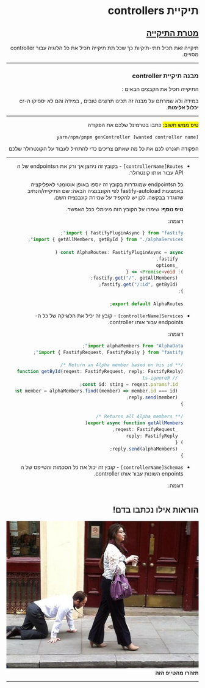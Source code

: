 <div dir="rtl">

# תיקיית controllers

## <u>מטרת התיקייה </u>

תיקייה זאת תכיל תתי-תיקיות כך שכל תת תיקייה תכיל את כל הלוגיה עבור controller מסויים.

---

### מבנה תיקיית controller

התיקייה תכיל את הקבצים הבאים :

במידה ולא שמרתם על מבנה זה תכינו תרוצים טובים , במידה והם לא יספיקו ה-cr **יכלול אלימות**.

---

<mark>טיפ ממש חשוב:</mark> כתבו בטרמינל שלכם את הפקודה

`yarn/npm/pnpm genController [wanted controller name] `

הפקודה תגנרט לכם את כל מה שאתם צריכים כדי להתחיל לעבוד על הקונטרולר שלכם

---

<ul>
<li>
 <p>
 <code dir="ltr">[controllerName]Routes</code> -
בקובץ זה ניחצן אך ורק את הendpoints של ה API עבור אותו קונטרולר.

כל הendpoints שמוגדרות בקובץ זה יוספו באופן אוטומטי לאפליקציה באמצעות fastify-autoload לפי הקונבנציה הבאה: שם התיקייה/הנתיב שהוגדר בבקשה. לכן יש להקפיד על שמירת קונבנצית השם.

**טיפ נוסף**: שימרו על הקובץ הזה מינימלי ככל האפשר.

 </p>
</li>
דוגמה:

```ts
import { FastifyPluginAsync } from "fastify";
import { getAllMembers, getById } from "./alphaServices";

const AlphaRoutes: FastifyPluginAsync = async (
  fastify,
  _options
): Promise<void> => {
  fastify.get("/", getAllMembers);
  fastify.get("/:id", getById);
};

export default AlphaRoutes;
```

<li>
 <p>
 <code dir="ltr">[controllerName]Services</code> - קובץ זה יכיל את  הלוגיקה של כל ה-endpoints עבור אותו controller.
 </p>
</li>

דוגמה:

```ts
import alphaMembers from "AlphaData";
import { FastifyRequest, FastifyReply } from "fastify";

/** Return an Alpha member based on his id */
export async function getById(reqest: FastifyRequest, reply: FastifyReply) {
  // @ts-ignore
  const id: sting = reqest.params?.id;
  const member = alphaMembers.find((member) => member.id === id);
  reply.send(member);
}

/** Returns all Alpha members */
export async function getAllMembers(
  _reqest: FastifyRequest,
  reply: FastifyReply
) {
  reply.send(alphaMembers);
}
```

<li>
 <p>
 <code dir="ltr">[controllerName]Schemas</code> - קובץ זה יכול את כל הסכמות והטייפס של ה enpoints השונות עבור אותו controller.
 </p>
</li>
דוגמה:

```ts

```

</ul>

## **הוראות אילו נכתבו בדם!**

![רחמני במערכת יחסים](../../static/pics/controller.jpg "רחמני במערכת יחסים")
**תזהרו מהטייפ הזה**

---

</div>
